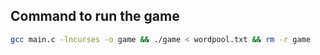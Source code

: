 ## Command to run the game
```bash
gcc main.c -lncurses -o game && ./game < wordpool.txt && rm -r game
```
